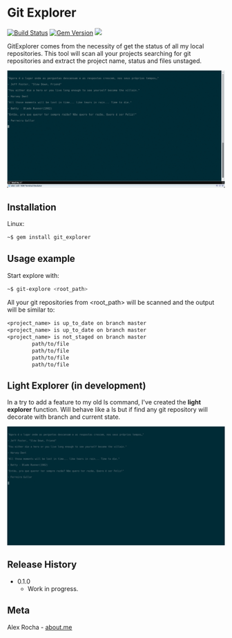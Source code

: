 # Git Explorer

[![Build Status](https://travis-ci.org/alexrochas/git-explorer.svg?branch=master)](https://travis-ci.org/alexrochas/git-explorer)
[![Gem Version](https://badge.fury.io/rb/git_explorer.svg)](https://badge.fury.io/rb/git_explorer)
![](http://ruby-gem-downloads-badge.herokuapp.com/git_explorer)


GitExplorer comes from the necessity of get the status of all my local repositories. This tool will scan all your projects searching for git repositories and extract the project name, status and files unstaged.

![demo](demo.gif)

## Installation

Linux:

```sh
~$ gem install git_explorer
```

## Usage example

Start explore with:
```bash
~$ git-explore <root_path>
```

All your git repositories from <root_path> will be scanned and the output will be similar to:
```
<project_name> is up_to_date on branch master
<project_name> is up_to_date on branch master
<project_name> is not_staged on branch master
        path/to/file
        path/to/file
        path/to/file
        path/to/file
```


## Light Explorer (in development)

In a try to add a feature to my old ls command, I've created the **light explorer** function. Will behave like a ls but if find any git repository will decorate with branch and current state.

![light demo](light_demo.gif)

## Release History

* 0.1.0
    * Work in progress.

## Meta

Alex Rocha - [about.me](http://about.me/alex.rochas)

